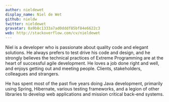 ```yaml
---
author: nieldewet
display_name: Niel de Wet
github: nieldw
twitter: nieldewet
gravatar: 0a9b8c1333a7ad0dddf85bf84e6622c3
web: http://stackoverflow.com/cv/nieldewet
---
```


Niel is a developer who is passionate about quality code and elegant solutions.
He always prefers to test drive his code and design, and he strongly believes
the technical practices of Extreme Programming are at the heart of successful
agile development. He loves a job done right and well, and enjoys getting out
and meeting people. Clients, stakeholders, colleagues and strangers.

He has spent most of the past five years doing Java development, primarily
using Spring, Hibernate, various testing frameworks, and a legion of other
libraries to develop web applications and mission critical back-end systems.
